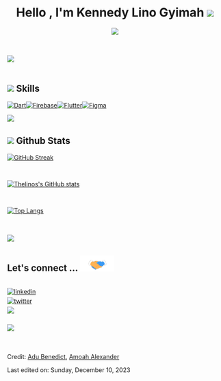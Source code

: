 <h1 align="center"><b>Hello , I'm Kennedy Lino Gyimah </b><img src="https://media.giphy.com/media/hvRJCLFzcasrR4ia7z/giphy.gif" width="35"></h1>

<p align="center">
  <a href="https://github.com/DenverCoder1/readme-typing-svg"><img src="https://readme-typing-svg.herokuapp.com?font=Time+New+Roman&color=cyan&size=25&center=true&vCenter=true&width=600&height=100&lines=Kennedy+Lino+Gyimah....&hearts;++;Self-Taught+Flutter-App+Developer,;Computer+Engineering+Undergraduate..."></a>
</p>

<br>
<!-- 
## <picture><img src = "https://github.com/0xAbdulKhalid/0xAbdulKhalid/raw/main/assets/mdImages/about_me.gif" width = 50px></picture> **About Me**
- An aspiring mo
- DevOps Approach Software Methodology
<br> 
-->

<img src="https://user-images.githubusercontent.com/73097560/115834477-dbab4500-a447-11eb-908a-139a6edaec5c.gif"><br><br>


## <img src="https://media2.giphy.com/media/QssGEmpkyEOhBCb7e1/giphy.gif?cid=ecf05e47a0n3gi1bfqntqmob8g9aid1oyj2wr3ds3mg700bl&rid=giphy.gif" width ="25"><b> Skills</b>

<p align="left">
<a href="https://dart.dev/" target="_blank" rel="noreferrer"><img src="https://raw.githubusercontent.com/danielcranney/readme-generator/main/public/icons/skills/dart-colored.svg" width="36" height="36" alt="Dart" /></a><a href="https://firebase.google.com/" target="_blank" rel="noreferrer"><img src="https://raw.githubusercontent.com/danielcranney/readme-generator/main/public/icons/skills/firebase-colored.svg" width="36" height="36" alt="Firebase" /></a><a href="https://flutter.dev/" target="_blank" rel="noreferrer"><img src="https://raw.githubusercontent.com/danielcranney/readme-generator/main/public/icons/skills/flutter-colored.svg" width="36" height="36" alt="Flutter" /></a><a href="https://www.figma.com/" target="_blank" rel="noreferrer"><img src="https://raw.githubusercontent.com/danielcranney/readme-generator/main/public/icons/skills/figma-colored.svg" width="36" height="36" alt="Figma" /></a></p>

<img src="https://user-images.githubusercontent.com/73097560/115834477-dbab4500-a447-11eb-908a-139a6edaec5c.gif"><br>


## <img src="https://media.giphy.com/media/iY8CRBdQXODJSCERIr/giphy.gif" width="35"><b> Github Stats </b>

[![GitHub Streak](https://streak-stats.demolab.com?user=thelinos&theme=windows-dark&border_radius=10&mode=weekly)](https://git.io/streak-stats)

<br>
<!-- <p align="left"> <img src="https://komarev.com/ghpvc/?username=thelinos&label=Profile%20views&color=0e75b6&style=flat" alt="thelinos" /> </p> -->

<!-- <p align="left"> <a href="https://github.com/ryo-ma/github-profile-trophy"><img src="https://github-profile-trophy.vercel.app/?username=thelinos" alt="thelinos" /></a> </p> -->

<a href="http://www.github.com/thelinos"><img src="https://github-readme-stats.vercel.app/api?username=thelinos&show_icons=true&hide=&count_private=true&title_color=0891b2&text_color=0891b2&icon_color=0891b2&bg_color=000000&border_radius=10&hide_border=false&show_icons=true" alt="Thelinos's GitHub stats" /></a>

<br>

[![Top Langs](https://github-readme-stats.vercel.app/api/top-langs/?username=thelinos&layout=compact&theme=vision-friendly-dark)](https://github.com/thelinos/github-readme-stats)
<br>
<br>
<br>

<img src="https://user-images.githubusercontent.com/73097560/115834477-dbab4500-a447-11eb-908a-139a6edaec5c.gif">
<br>

## <b> Let's connect ... </b><img src="https://github.com/0xAbdulKhalid/0xAbdulKhalid/raw/main/assets/mdImages/handshake.gif" width ="80">
<br>
<div align='left'>

<a href="https://www.linkedin.com/in/kennedy-lino-gyimah-20a7921b7/" target="_blank">
<img src="https://img.shields.io/badge/linkedin:  Kennedy Lino Gyimah-%2300acee.svg?color=405DE6&style=for-the-badge&logo=linkedin&logoColor=white" alt=linkedin style="margin-bottom: 5px;"/>
</a>

<br>
<a href="https://twitter.com/theLino71653" target="_blank">
<img src="https://img.shields.io/badge/twitter:  Kennedy Lino Gyimah-%2300acee.svg?color=1DA1F2&style=for-the-badge&logo=twitter&logoColor=white" alt=twitter style="margin-bottom: 5px;"/>
</a>

<br>
<a href="mailto:linogyimahkennedy@gmail.com" target="_blank">
<img src="https://img.shields.io/badge/gmail:  Kennedy Lino Gyimah-%23EA4335.svg?style=for-the-badge&logo=gmail&logoColor=white" t=mail style="margin-bottom: 5px;" />
</a>
</div>

<br>
<img src="https://user-images.githubusercontent.com/73097560/115834477-dbab4500-a447-11eb-908a-139a6edaec5c.gif">
<br>
<br>

<br>

Credit: [Adu Benedict](https://github.com/Kweeku/), [Amoah Alexander](https://github.com/Trinity6264/)

Last edited on: Sunday, December 10, 2023